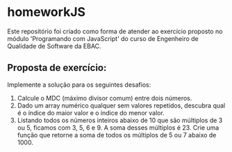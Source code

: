 # homeworkJS

Este repositório foi criado como forma de atender ao exercício proposto no módulo 'Programando com JavaScript' do curso de Engenheiro de Qualidade de Software da EBAC.

## Proposta de exercício:

Implemente a solução para os seguintes desafios: 
1. Calcule o MDC (máximo divisor comum) entre dois números. 
2. Dado um array numérico qualquer sem valores repetidos, descubra qual é o índice do maior valor e o índice do menor valor. 
3. Listando todos os números inteiros abaixo de 10 que são múltiplos de 3 ou 5, ficamos com 3, 5, 6 e 9. A soma desses múltiplos é 23. Crie uma função que retorne a soma de todos os múltiplos de 5 ou 7 abaixo de 1000.
